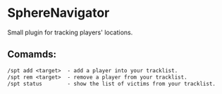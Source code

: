 # SphereNavigator
Small plugin for tracking players' locations.

## Comamds:
```txt
/spt add <target>  - add a player into your tracklist.
/spt rem <target>  - remove a player from your tracklist.
/spt status        - show the list of victims from your tracklist.
```
